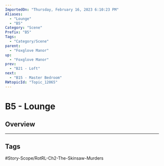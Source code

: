```yaml
---
ImportedOn: "Thursday, February 16, 2023 6:10:23 PM"
Aliases:
  - "Lounge"
  - "B5"
Category: "Scene"
Prefix: "B5"
Tags:
  - "Category/Scene"
parent:
  - "Foxglove Manor"
up:
  - "Foxglove Manor"
prev:
  - "B21 - Loft"
next:
  - "B15 - Master Bedroom"
RWtopicId: "Topic_12065"
---
```

# B5 - Lounge
## Overview

---
## Tags
#Story-Scope/RotRL-Ch2-The-Skinsaw-Murders

